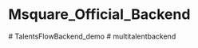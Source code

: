 ﻿# Msquare_Official_Backend

#   T a l e n t s F l o w B a c k e n d _ d e m o  
 #   m u l t i t a l e n t b a c k e n d  
 